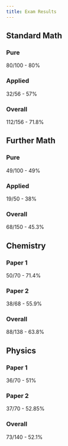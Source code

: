 ```yaml
---
title: Exam Results
---
```


## Standard Math
### Pure
80/100 - 80%
### Applied
32/56 - 57%
### Overall 
112/156 - 71.8%
## Further Math
### Pure
49/100 - 49%
### Applied
19/50 - 38%
### Overall
68/150 - 45.3%
## Chemistry
### Paper 1
50/70 - 71.4%
### Paper 2
38/68 - 55.9%
### Overall 
88/138 - 63.8%
## Physics
### Paper 1
36/70 - 51%
### Paper 2
37/70 - 52.85%
### Overall
73/140 - 52.1%
